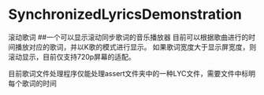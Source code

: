 # SynchronizedLyricsDemonstration
滚动歌词
##一个可以显示滚动同步歌词的音乐播放器
目前可以根据歌曲进行的时间播放对应的歌词，并以K歌的模式进行显示。
如果歌词宽度大于显示屏宽度，则滚动显示，目前仅支持720p屏幕的适配。

目前歌词文件处理程序仅能处理assert文件夹中的一种LYC文件，需要文件中标明每个歌词的时间

